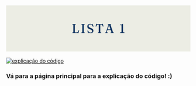 <img src="https://github.com/S5-2024/lista-01-udwmj-2024/blob/main/assets/banners%20(4).png">

[![explicação do código](https://img.shields.io/badge/explicação_do_código-006769?style=for-the-badge&logo=github&logoColor=+)](https://github.com/S5-2024/lista-01-udwmj-2024)

<h3> Vá para a página principal para a explicação do código! :) </h3>